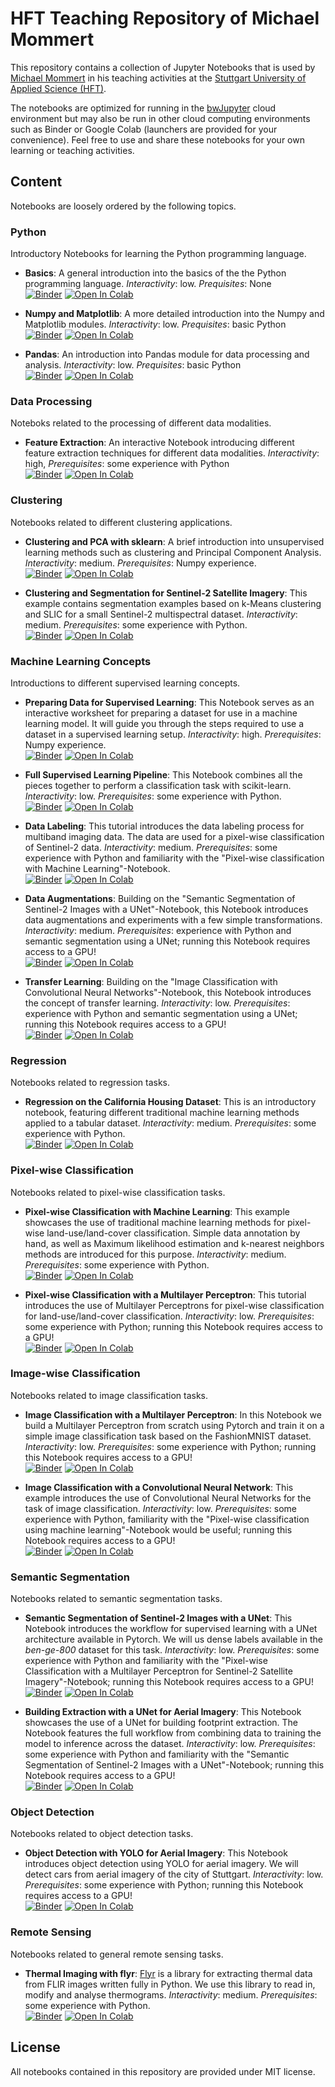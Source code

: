 # HFT Teaching Repository of Michael Mommert

This repository contains a collection of Jupyter Notebooks that is used by [Michael Mommert](https://mommermi.github.io/) in his teaching activities at the [Stuttgart University of Applied Science (HFT)](https://www.hft-stuttgart.com/).

The notebooks are optimized for running in the [bwJupyter](https://www.bwjupyter.de/english/index.php) cloud environment but may also be run in other cloud computing
environments such as Binder or Google Colab (launchers are provided
for your convenience). Feel free to use and share these notebooks for
your own learning or teaching activities.

## Content

Notebooks are loosely ordered by the following topics. 

### Python

Introductory Notebooks for learning the Python programming language.

* **Basics**: A general introduction into the basics of the the Python programming language. *Interactivity*: low. *Prequisites*: None <br>[![Binder](https://mybinder.org/badge_logo.svg)](https://mybinder.org/v2/gh/Hochschule-fuer-Technik-Stuttgart/teaching-mommert/main?labpath=python%2Fbasics%2Fpython_basics.ipynb)  [![Open In Colab](https://colab.research.google.com/assets/colab-badge.svg)](https://githubtocolab.com/Hochschule-fuer-Technik-Stuttgart/teaching-mommert/blob/main/python/basics/python_basics.ipynb)

* **Numpy and Matplotlib**: A more detailed introduction into the Numpy and Matplotlib modules. *Interactivity*: low. *Prequisites*: basic Python <br>[![Binder](https://mybinder.org/badge_logo.svg)](https://mybinder.org/v2/gh/Hochschule-fuer-Technik-Stuttgart/teaching-mommert/main?labpath=python%2Fnumpy-matplotlib%2Fpython_numpy-matplotlib.ipynb)  [![Open In Colab](https://colab.research.google.com/assets/colab-badge.svg)](https://githubtocolab.com/Hochschule-fuer-Technik-Stuttgart/teaching-mommert/blob/main/python/numpy-matplotlib/python_numpy-matplotlib.ipynb) 

* **Pandas**: An introduction into Pandas module for data processing and analysis. *Interactivity*: low. *Prequisites*: basic Python <br>[![Binder](https://mybinder.org/badge_logo.svg)](https://mybinder.org/v2/gh/Hochschule-fuer-Technik-Stuttgart/teaching-mommert/main?labpath=python%2Fpandas%2Fpython_pandas.ipynb)  [![Open In Colab](https://colab.research.google.com/assets/colab-badge.svg)](https://githubtocolab.com/Hochschule-fuer-Technik-Stuttgart/teaching-mommert/blob/main/python/pandas/python_pandas.ipynb) 


### Data Processing

Noteboks related to the processing of different data modalities.

* **Feature Extraction**: An interactive Notebook introducing different feature extraction techniques for different data modalities. *Interactivity*: high, *Prerequisites*: some experience with Python <br>[![Binder](https://mybinder.org/badge_logo.svg)](https://mybinder.org/v2/gh/Hochschule-fuer-Technik-Stuttgart/teaching-mommert/main?labpath=dataprocessing%2Ffeatureextraction%2Fdataprocessing_featureextraction.ipynb)  [![Open In Colab](https://colab.research.google.com/assets/colab-badge.svg)](https://githubtocolab.com/Hochschule-fuer-Technik-Stuttgart/teaching-mommert/blob/main/dataprocessing/featureextraction/dataprocessing_featureextraction.ipynb)


### Clustering

Notebooks related to different clustering applications.

* **Clustering and PCA with sklearn**: A brief introduction into unsupervised learning methods such as clustering and Principal Component Analysis.
*Interactivity*: medium. *Prerequisites*: Numpy experience. <br>[![Binder](https://mybinder.org/badge_logo.svg)](https://mybinder.org/v2/gh/Hochschule-fuer-Technik-Stuttgart/teaching-mommert/main?labpath=clustering%2Fclustering-pca%2Fclustering_clustering-pca.ipynb)  [![Open In Colab](https://colab.research.google.com/assets/colab-badge.svg)](https://githubtocolab.com/Hochschule-fuer-Technik-Stuttgart/teaching-mommert/blob/main/clustering/clustering-pca/clustering_clustering-pca.ipynb)

* **Clustering and Segmentation for Sentinel-2 Satellite Imagery**: This example contains segmentation examples based on k-Means clustering and SLIC for a small Sentinel-2 multispectral dataset. *Interactivity*: medium. *Prerequisites*: some experience with Python. <br>[![Binder](https://mybinder.org/badge_logo.svg)](https://mybinder.org/v2/gh/Hochschule-fuer-Technik-Stuttgart/teaching-mommert/main?labpath=clustering%2Fkmeans-slic%2Fsentinel-2%2Fclustering_kmeans-slic_sentinel-2.ipynb)  [![Open In Colab](https://colab.research.google.com/assets/colab-badge.svg)](https://githubtocolab.com/Hochschule-fuer-Technik-Stuttgart/teaching-mommert/blob/main/clustering/kmeans-slic/sentinel-2/clustering_kmeans-slic_sentinel-2.ipynb)


### Machine Learning Concepts

Introductions to different supervised learning concepts.

* **Preparing Data for Supervised Learning**: This Notebook serves as an interactive worksheet for preparing a dataset for use in a machine learning model. It will guide you through the steps required to use a dataset in a supervised learning setup. *Interactivity*: high. *Prerequisites*: Numpy experience. <br>[![Binder](https://mybinder.org/badge_logo.svg)](https://mybinder.org/v2/gh/Hochschule-fuer-Technik-Stuttgart/teaching-mommert/main?labpath=mlconcepts%2Fdatapreparation%2Fmlconcepts_datapreparation.ipynb)  [![Open In Colab](https://colab.research.google.com/assets/colab-badge.svg)](https://githubtocolab.com/Hochschule-fuer-Technik-Stuttgart/teaching-mommert/blob/main/mlconcepts/datapreparation/mlconcepts_datapreparation.ipynb)

* **Full Supervised Learning Pipeline**: This Notebook combines all the pieces together to perform a classification task with scikit-learn. *Interactivity*: low. *Prerequisites*: some experience with Python. <br>[![Binder](https://mybinder.org/badge_logo.svg)](https://mybinder.org/v2/gh/Hochschule-fuer-Technik-Stuttgart/teaching-mommert/main?labpath=mlconcepts%2Fslpipeline%2Fmlconcepts_slpipeline.ipynb)  [![Open In Colab](https://colab.research.google.com/assets/colab-badge.svg)](https://githubtocolab.com/Hochschule-fuer-Technik-Stuttgart/teaching-mommert/blob/main/mlconcepts/slpipeline/mlconcepts_slpipeline.ipynb)

* **Data Labeling**: This tutorial introduces the data labeling process for multiband imaging data. The data are used for a pixel-wise classification of Sentinel-2 data. *Interactivity*: medium. *Prerequisites*: some experience with Python and familiarity with the "Pixel-wise classification with Machine Learning"-Notebook. <br>[![Binder](https://mybinder.org/badge_logo.svg)](https://mybinder.org/v2/gh/Hochschule-fuer-Technik-Stuttgart/teaching-mommert/main?labpath=mlconcepts%2Flabeling%2Fmlconcepts_labeling.ipynb) [![Open In Colab](https://colab.research.google.com/assets/colab-badge.svg)](https://githubtocolab.com/Hochschule-fuer-Technik-Stuttgart/teaching-mommert/blob/main/mlconcepts/labeling/mlconcepts_labeling.ipynb)

* **Data Augmentations**: Building on the "Semantic Segmentation of Sentinel-2 Images with a UNet"-Notebook, this Notebook introduces data augmentations and experiments with a few simple transformations. *Interactivity*: medium. *Prerequisites*: experience with Python and semantic segmentation using a UNet; running this Notebook requires access to a GPU! <br>[![Binder](https://mybinder.org/badge_logo.svg)](https://mybinder.org/v2/gh/Hochschule-fuer-Technik-Stuttgart/teaching-mommert/main?labpath=mlconcepts%2Fdataaugmentations%2Fmlconcepts_dataaugmentations.ipynb)  [![Open In Colab](https://colab.research.google.com/assets/colab-badge.svg)](https://githubtocolab.com/Hochschule-fuer-Technik-Stuttgart/teaching-mommert/blob/main/mlconcepts/dataaugmentations/mlconcepts_dataaugmentations.ipynb)

* **Transfer Learning**: Building on the "Image Classification with Convolutional Neural Networks"-Notebook, this Notebook introduces the concept of transfer learning. *Interactivity*: low. *Prerequisites*: experience with Python and semantic segmentation using a UNet; running this Notebook requires access to a GPU! <br>[![Binder](https://mybinder.org/badge_logo.svg)](https://mybinder.org/v2/gh/Hochschule-fuer-Technik-Stuttgart/teaching-mommert/main?labpath=mlconcepts%2Ftransferlearning%2Fmlconcepts_transferlearning.ipynb)  [![Open In Colab](https://colab.research.google.com/assets/colab-badge.svg)](https://githubtocolab.com/Hochschule-fuer-Technik-Stuttgart/teaching-mommert/blob/main/mlconcepts/transferlearning/mlconcepts_transferlearning.ipynb)


### Regression

Notebooks related to regression tasks.

* **Regression on the California Housing Dataset**: This is an introductory notebook, featuring different traditional machine learning methods applied to a tabular dataset. *Interactivity*: medium. *Prerequisites*: some experience with Python. <br>[![Binder](https://mybinder.org/badge_logo.svg)](https://mybinder.org/v2/gh/Hochschule-fuer-Technik-Stuttgart/teaching-mommert/main?labpath=regression%2Fml%2Fcaliforniahousing%2Fregression_ml_californiahousing.ipynb)  [![Open In Colab](https://colab.research.google.com/assets/colab-badge.svg)](https://githubtocolab.com/Hochschule-fuer-Technik-Stuttgart/teaching-mommert/blob/main/regression/ml/californiahousing/regression_ml_californiahousing.ipynb)


### Pixel-wise Classification

Notebooks related to pixel-wise classification tasks.

* **Pixel-wise Classification with Machine Learning**: This example showcases the use of traditional machine learning methods
for pixel-wise land-use/land-cover classification. Simple data annotation by hand, as well as Maximum likelihood estimation and k-nearest neighbors methods are introduced for this purpose. *Interactivity*: medium. *Prerequisites*: some experience with Python. <br>[![Binder](https://mybinder.org/badge_logo.svg)](https://mybinder.org/v2/gh/Hochschule-fuer-Technik-Stuttgart/teaching-mommert/main?labpath=classification%2Fpixel-wise%2Fml%2Fsentinel-2%2Fclassification_pixel-wise_ml_sentinel-2.ipynb) [![Open In Colab](https://colab.research.google.com/assets/colab-badge.svg)](https://githubtocolab.com/Hochschule-fuer-Technik-Stuttgart/teaching-mommert/blob/main/classification/pixel-wise/ml/sentinel-2/classification_pixel-wise_ml_sentinel-2.ipynb)

* **Pixel-wise Classification with a Multilayer Perceptron**: This tutorial introduces the use of Multilayer Perceptrons for pixel-wise classification for land-use/land-cover classification. *Interactivity*: low. *Prerequisites*: some experience with Python; running this Notebook requires access to a GPU! <br>[![Binder](https://mybinder.org/badge_logo.svg)](https://mybinder.org/v2/gh/Hochschule-fuer-Technik-Stuttgart/teaching-mommert/main?labpath=classification%2Fpixel-wise%2Fmlp%2Fsentinel-2%2Fclassification_pixel-wise_mlp_sentinel-2.ipynb) [![Open In Colab](https://colab.research.google.com/assets/colab-badge.svg)](https://githubtocolab.com/Hochschule-fuer-Technik-Stuttgart/teaching-mommert/blob/main/classification/pixel-wise/mlp/sentinel-2/classification_pixel-wise_mlp_sentinel-2.ipynb)


### Image-wise Classification

Notebooks related to image classification tasks.

* **Image Classification with a Multilayer Perceptron**: In this Notebook we build a Multilayer Perceptron from scratch using Pytorch and train it on a simple image classification task based on the FashionMNIST dataset.  *Interactivity*: low. *Prerequisites*: some experience with Python; running this Notebook requires access to a GPU! <br>[![Binder](https://mybinder.org/badge_logo.svg)](https://mybinder.org/v2/gh/Hochschule-fuer-Technik-Stuttgart/teaching-mommert/main?labpath=classification%2Fimage-wise%2Fmlp%2Ffashionmnist%2Fclassification_image-wise_mlp_fashionmnist.ipynb)  [![Open In Colab](https://colab.research.google.com/assets/colab-badge.svg)](https://githubtocolab.com/Hochschule-fuer-Technik-Stuttgart/teaching-mommert/blob/main/classification/image-wise/mlp/fashionmnist/classification_image-wise_mlp_fashionmnist.ipynb)


* **Image Classification with a Convolutional Neural Network**: This example introduces the use of Convolutional Neural Networks for the task of image classification. *Interactivity*: low. *Prerequisites*: some experience with Python, familiarity with the "Pixel-wise classification using machine learning"-Notebook would be useful; running this Notebook requires access to a GPU! <br>[![Binder](https://mybinder.org/badge_logo.svg)](https://mybinder.org/v2/gh/Hochschule-fuer-Technik-Stuttgart/teaching-mommert/main?labpath=classification%2Fimage-wise%2Fcnn%2Fsentinel-2%2Fclassification_image-wise_cnn_sentinel-2.ipynb) [![Open In Colab](https://colab.research.google.com/assets/colab-badge.svg)](https://githubtocolab.com/Hochschule-fuer-Technik-Stuttgart/teaching-mommert/blob/main/classification/image-wise/cnn/sentinel-2/classification_image-wise_cnn_sentinel-2.ipynb)


### Semantic Segmentation

Notebooks related to semantic segmentation tasks.

* **Semantic Segmentation of Sentinel-2 Images with a UNet**: This Notebook introduces the workflow for supervised learning with a UNet architecture available in Pytorch. We will us dense labels available in the *ben-ge-800* dataset for this task. *Interactivity*: low. *Prerequisites*: some experience with Python and familiarity with the "Pixel-wise Classification with a Multilayer Perceptron for Sentinel-2 Satellite Imagery"-Notebook; running this Notebook requires access to a GPU! <br>[![Binder](https://mybinder.org/badge_logo.svg)](https://mybinder.org/v2/gh/Hochschule-fuer-Technik-Stuttgart/teaching-mommert/main?labpath=segmentation%2Funet%2Fsentinel-2%2Fsegmentation_unet_sentinel-2.ipynb)  [![Open In Colab](https://colab.research.google.com/assets/colab-badge.svg)](https://githubtocolab.com/Hochschule-fuer-Technik-Stuttgart/teaching-mommert/blob/main/segmentation/unet/sentinel-2/segmentation_unet_sentinel-2.ipynb)

* **Building Extraction with a UNet for Aerial Imagery**: This Notebook showcases the use of a UNet for building footprint extraction. The Notebook features the full workflow from combining data to training the model to inference across the dataset. *Interactivity*: low. *Prerequisites*: some experience with Python and familiarity with the "Semantic Segmentation of Sentinel-2 Images with a UNet"-Notebook; running this Notebook requires access to a GPU! <br>[![Binder](https://mybinder.org/badge_logo.svg)](https://mybinder.org/v2/gh/Hochschule-fuer-Technik-Stuttgart/teaching-mommert/main?labpath=segmentation%2Funet%2Faerialimagery%2Fsegmentation_unet_aerialimagery.ipynb)  [![Open In Colab](https://colab.research.google.com/assets/colab-badge.svg)](https://githubtocolab.com/Hochschule-fuer-Technik-Stuttgart/teaching-mommert/blob/main/segmentation/unet/aerialimagery/segmentation_unet_aerialimagery.ipynb)



### Object Detection

Notebooks related to object detection tasks.

* **Object Detection with YOLO for Aerial Imagery**: This Notebook introduces object detection using YOLO for aerial imagery. We will detect cars from aerial imagery of the city of Stuttgart. *Interactivity*: low. *Prerequisites*: some experience with Python; running this Notebook requires access to a GPU! <br>[![Binder](https://mybinder.org/badge_logo.svg)](https://mybinder.org/v2/gh/Hochschule-fuer-Technik-Stuttgart/teaching-mommert/main?labpath=objectdetection%2Fyolo%2Faerialimagery%2Fobjectdetection_yolo_aerialimagery.ipynb)  [![Open In Colab](https://colab.research.google.com/assets/colab-badge.svg)](https://githubtocolab.com/Hochschule-fuer-Technik-Stuttgart/teaching-mommert/blob/main/objectdetection/yolo/aerialimagery/objectdetection_yolo_aerialimagery.ipynb)

### Remote Sensing

Notebooks related to general remote sensing tasks.

* **Thermal Imaging with flyr**: [Flyr](https://pypi.org/project/flyr/) is a library for extracting thermal data from FLIR images written fully in Python. We use this library to read in, modify and analyse thermograms. *Interactivity*: medium. *Prerequisites*: some experience with Python. <br>[![Binder](https://mybinder.org/badge_logo.svg)](https://mybinder.org/v2/gh/Hochschule-fuer-Technik-Stuttgart/teaching-mommert/main?labpath=remotesensing%2Fthermal%2Fflyr%2Fremotesensing_thermal_flyr.ipynb)  [![Open In Colab](https://colab.research.google.com/assets/colab-badge.svg)](https://githubtocolab.com/Hochschule-fuer-Technik-Stuttgart/teaching-mommert/blob/main/remotesensing/thermal/flyr/remotesensing_thermal_flyr.ipynb)


## License

All notebooks contained in this repository are provided under MIT license. 